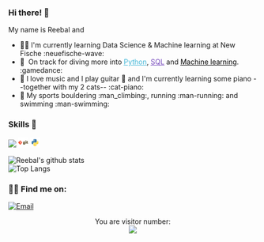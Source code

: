 ### Hi there! :wave:
My name is Reebal and
- 👨‍💻 I'm currently learning Data Science & Machine learning at New Fische :neuefische-wave:
- 🌱 &nbsp;On track for diving more into <a style="color:#45b8d8" href="https:https://www.python.org/" target="_blank"><u>Python</u></a>, <a style="color:#764ABC" href="https://www.techtarget.com/searchdatamanagement/definition/SQL/" target="_blank"><u>SQL</u></a> and <a style="color:#000000" href="https://en.wikipedia.org/wiki/Machine_learning" target="_blank"><u>Machine learning</u></a>. :gamedance:
- :musical_note: I love music and I play guitar :guitar: and I'm currently learning some piano --together with my 2 cats-- :cat-piano:
- :muscle: My sports bouldering :man_climbing:, running :man-running: and swimming :man-swimming:
###  Skills :muscle:
<!-- <img src="https://img.shields.io/badge/python%20-%2314354C.svg?&style=for-the-badge&logo=python&logoColor=white"/> 
<img src="https://img.shields.io/badge/git%20-%23F05033.svg?&style=for-the-badge&logo=git&logoColor=white"/>    -->

<code><img height="20" src="https://decatec.de/wp-content/uploads/2021/06/PostgreSQL_Logo.png"></code>
<code><img height="20" src="https://raw.githubusercontent.com/github/explore/80688e429a7d4ef2fca1e82350fe8e3517d3494d/topics/git/git.png"></code>
<code><img height="20" src="https://raw.githubusercontent.com/github/explore/80688e429a7d4ef2fca1e82350fe8e3517d3494d/topics/python/python.png"></code>
<br />
<!--  <p align="left"> <img src="https://komarev.com/ghpvc/?username=ReebalSami" alt="ReebalSami" /> </p> -->
<!-- [![Reebal's github stats](https://github-readme-stats.vercel.app/api?username=ReebalSami&hide=stars,issues&count_private=true&show_icons=true&theme=tokyonight)](https://github.com/ReebalSami/github-readme-stats) <br /> -->

<!-- ![Reebal's github stats](https://github-readme-stats.vercel.app/api?username=ReebalSami-mai&show_icons=true&theme=nightowl) -->



![Reebal's github stats](https://github-readme-stats.vercel.app/api?username=ReebalSami&theme=tokyonight&show_icons=true&hide=["issues"])<br />
![Top Langs](https://github-readme-stats.vercel.app/api/top-langs/?username=ReebalSami&theme=tokyonight&layout=compact)
### 🤝🏻 Find me on:
 <a href="mailto:reebal.sami@gmail.com"><img alt="Email" src="https://img.shields.io/badge/Email-reebal.sami@gmail.com-blue?style=flat-square&logo=gmail"></a>
<p align="center"> 
  You are visitor number: <br>
  <img src="https://profile-counter.glitch.me/ReebalSami/count.svg" />
</p>
